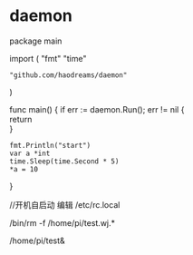 # daemon

package main

import (
	"fmt"
	"time"

	"github.com/haodreams/daemon"
)

func main() {
	if err := daemon.Run(); err != nil {	
		return		
	}
	
	fmt.Println("start")	
	var a *int	
	time.Sleep(time.Second * 5)	
	*a = 10	
}


//开机自启动 编辑 /etc/rc.local

/bin/rm -f /home/pi/test.wj.*

/home/pi/test&

